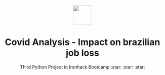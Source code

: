 <h1 align="center"><img src="https://bit.ly/2VnXWr2" width="60">

<h1 align="center">Covid Analysis - Impact on brazilian job loss</h1>

<p align="center"> Third Python Project in Ironhack Bootcamp :star: :star: :star:
</h1>
